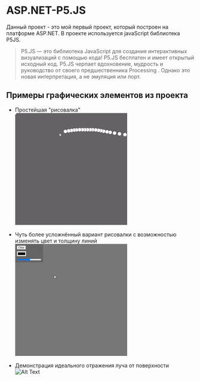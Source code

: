 # ASP.NET-P5.JS
Данный проект - это мой первый проект, который построен на платформе ASP.NET.
В проекте используется javaScript библиотека P5JS. 
>P5.JS — это библиотека JavaScript для создания интерактивных визуализаций с помощью кода! P5.JS бесплатен и имеет открытый исходный код.
P5.JS черпает вдохновение, мудрость и руководство от своего предшественника Processing . Однако это новая интерпретация, а не эмуляция или порт. 


## Примеры графических элементов из проекта

- Простейшая "рисовалка"    
![Alt Text](./ASP.NET_P5.JS/gifs/1.gif)

- Чуть более усложнённый вариант рисовалки с возможностью изменять цвет и толщину линий    
![Alt Text](./ASP.NET_P5.JS/gifs/2.gif)

- Демонстрация идеального отражения луча от поверхности    
![Alt Text](./ASP.NET_P5.JS/gifs/3_2.gif)
